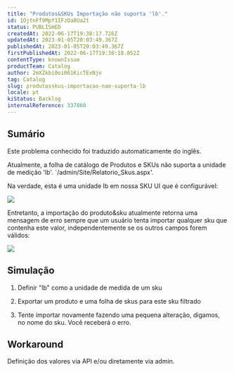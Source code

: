 ```yaml
---
title: "Produtos&SKUs Importação não suporta 'lb'."
id: 1OjtnFf9MpY1IFzQa8Ua2t
status: PUBLISHED
createdAt: 2022-06-17T19:38:17.726Z
updatedAt: 2023-01-05T20:03:49.367Z
publishedAt: 2023-01-05T20:03:49.367Z
firstPublishedAt: 2022-06-17T19:38:18.052Z
contentType: knownIssue
productTeam: Catalog
author: 2mXZkbi0oi061KicTExNjo
tag: Catalog
slug: produtosskus-importacao-nao-suporta-lb
locale: pt
kiStatus: Backlog
internalReference: 337860
---
```


## Sumário

<div class="alert alert-info">
  <p>Este problema conhecido foi traduzido automaticamente do inglês.</p>
</div>


Atualmente, a folha de catálogo de Produtos e SKUs não suporta a unidade de medição 'lb'. `/admin/Site/Relatorio_Skus.aspx'.

Na verdade, esta é uma unidade lb em nossa SKU UI que é configurável:

 ![](https://vtexhelp.zendesk.com/attachments/token/IYCZqjQWduAKjhP73hd7Uqaho/?name=inline1704074446.png)

Entretanto, a importação do produto&sku atualmente retorna uma mensagem de erro sempre que um usuário tenta importar qualquer sku que contenha este valor, independentemente se os outros campos forem válidos:

 ![](https://vtexhelp.zendesk.com/attachments/token/1v8a6RWRFaqwAHilwADBdnw7z/?name=inline802930792.png)







## Simulação


1) Definir "lb" como a unidade de medida de um sku

2) Exportar um produto e uma folha de skus para este sku filtrado

3) Tente importar novamente fazendo uma pequena alteração, digamos, no nome do sku. Você receberá o erro.







## Workaround


Definição dos valores via API e/ou diretamente via admin.

